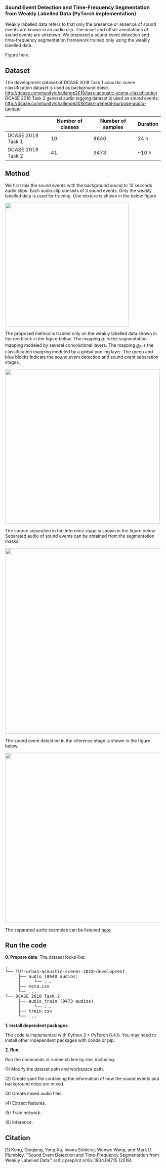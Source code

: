 ### Sound Event Detection and Time-Frequency Segmentation from Weakly Labelled Data (PyTorch implementation)

Weakly labelled data refers to that only the presence or absence of sound events are known in an audio clip. The onset and offset annotations of sound events are unknown. We proposed a sound event detection and time-frequency segmentation framework trained only using the weakly labelled data. 

Figure here. 

## Dataset
The development dataset of DCASE 2018 Task 1 acoustic scene classification dataset is used as background noise. http://dcase.community/challenge2018/task-acoustic-scene-classification
DCASE 2018 Task 2 general audio tagging dataset is used as sound events: http://dcase.community/challenge2018/task-general-purpose-audio-tagging

|                   | Number of classes | Number of samples | Duration |
|-------------------|-------------------|-------------------|----------|
| DCASE 2018 Task 1 | 10                | 8640              | 24 h     |
| DCASE 2018 Task 2 | 41                | 9473              | ~10 h    |

## Method
We first mix the sound events with the background sound to 10 seconds audio clips. Each audio clip consists of 3 sound events. Only the weakly labelled data is used for training. One mixture is shown in the below figure. 

<img src="https://github.com/qiuqiangkong/sed_time_freq_segmentation/blob/master/appendixes/waveform.png" width="400">

The proposed method is trained only on the weakly labelled data shown in the red block in the figure below. The mapping *g*<sub>1</sub> is the segmentation mapping modeled by several convolutional layers. The mapping *g*<sub>2</sub> is the classification mapping modeled by a global pooling layer. The green and blue blocks indicate the sound event detection and sound event separation stages. 

<img src="https://github.com/qiuqiangkong/sed_time_freq_segmentation/blob/master/appendixes/framework.png" width="500">

The source separation in the inference stage is shown in the figure below. Separated audio of sound events can be obtained from the segmentation masks. 

<img src="https://github.com/qiuqiangkong/sed_time_freq_segmentation/blob/master/appendixes/fig_ss.png" width="600">

The sound event detection in the inference stage is shown in the figure below. 

<img src="https://github.com/qiuqiangkong/sed_time_freq_segmentation/blob/master/appendixes/fig_sed.png" width="550">

The separated audio examples can be listened [here](https://drive.google.com/open?id=1Mj8APCdxLYge5kgMQnLDwefRsKM_nVdA)

## Run the code
**0. Prepare data**. The dataset looks like:

<pre>
.
└── TUT-urban-acoustic-scenes-2018-development
     ├── audio (8640 audios)
     │     └── ...
     ├── meta.csv
     └── ...   
└── DCASE 2018 Task 2
     ├── audio_train (9473 audios)
     │     └── ...
     ├── train.csv
     └── ...
</pre>

**1. Install dependent packages**. 

The code is implemented with Python 3 + PyTorch 0.4.0. You may need to install other independent packages with conda or pip. 

**2. Run**. 

Run the commands in runme.sh line by line, including:

(1) Modify the dataset path and workspace path. 

(2) Create yaml file containing the information of how the sound events and background noise are mixed. 

(3) Create mixed audio files. 

(4) Extract features. 

(5) Train network. 

(6) Inference. 


## Citation
[1] Kong, Qiuqiang, Yong Xu, Iwona Sobieraj, Wenwu Wang, and Mark D. Plumbley. "Sound Event Detection and Time-Frequency Segmentation from Weakly Labelled Data." arXiv preprint arXiv:1804.04715 (2018).
